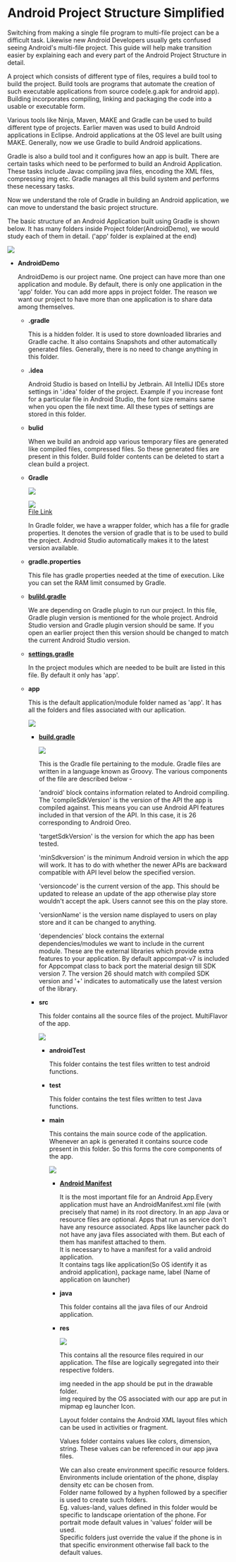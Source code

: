 # Android Project Structure Simplified

Switching from making a single file program to multi-file project can be a difficult task. Likewise new Android Developers usually gets confused seeing Android's multi-file project. This guide will help make transition easier by explaining each and every part of the Android Project Structure in detail.

A project which consists of different type of files, requires a build tool to build the project. Build tools are programs that automate the creation of such executable applications from source code\(e.g.apk for android app\). Building incorporates compiling, linking and packaging the code into a usable or executable form.

Various tools like Ninja, Maven, MAKE and Gradle can be used to build different type of projects. Earlier maven was used to build Android applications in Eclipse. Android applications at the OS level are built using MAKE. Generally, now we use Gradle to build Android applications.

Gradle is also a build tool and it configures how an app is built. There are certain tasks which need to be performed to build an Android Application. These tasks include Javac compiling java files, encoding the XML files, compressing img etc. Gradle manages all this build system and performs these necessary tasks.

Now we understand the role of Gradle in building an Android application, we can move to understand the basic project structure.

The basic structure of an Android Application built using Gradle is shown below. It has many folders inside Project folder\(AndroidDemo\), we would study each of them in detail. \('app' folder is explained at the end\)

![](img/projStructure.png)

* **AndroidDemo**

  AndroidDemo is our project name. One project can have more than one application and module. By default, there is only one application in the 'app' folder. You can add more apps in project folder. The reason we want our project to have more than one application is to share data among themselves.

  * **.gradle**

    This is a hidden folder. It is used to store downloaded libraries and Gradle cache. It also contains Snapshots and other automatically generated files. Generally, there is no need to change anything in this folder.

  * **.idea**

    Android Studio is based on IntelliJ by Jetbrain. All IntelliJ IDEs store settings in '.idea' folder of the project. Example if you increase font for a particular file in Android Studio, the font size remains same when you open the file next time. All these types of settings are stored in this folder.

  * **bulid**

    When we build an android app various temporary files are generated like compiled files, compressed files. So these generated files are present in this folder. Build folder contents can be deleted to start a clean build a project.

  * **Gradle**

    ![](img/gradle.png)

    ![](img/gradleWrapper.png)  
    [File Link](./AndroidDemo/gradle/wrapper/gradle-wrapper.properties)

    In Gradle folder, we have a wrapper folder, which has a file for gradle properties. It denotes the version of gradle that is to be used to build the project. Android Studio automatically makes it to the latest version available.

  * **gradle.properties**

    This file has gradle properties needed at the time of execution. Like you can set the RAM limit consumed by Gradle.

  * [**bulild.gradle**](./AndroidDemo/build.gradle)

    We are depending on Gradle plugin to run our project. In this file, Gradle plugin version is mentioned for the whole project. Android Studio version and Gradle plugin version should be same. If you open an earlier project then this version should be changed to match the current Android Studio version.

  * [**settings.gradle**](./AndroidDemo/settings.gradle)

    In the project modules which are needed to be built are listed in this file. By default it only has 'app'.

  * **app**

    This is the default application/module folder named as 'app'. It has all the folders and files associated with our apllication.

    ![](img/app.png)

    * [**build.gradle**](./AndroidDemo/app/build.gradle)

      ![](img/appgradle.png)

      This is the Gradle file pertaining to the module. Gradle files are written in a language known as Groovy. The various components of the file are described below -

      'android' block contains information related to Android compiling. The 'compileSdkVersion' is the version of the API the app is compiled against. This means you can use Android API features included in that version of the API. In this case, it is 26 corresponding to Android Oreo.

      'targetSdkVersion' is the version for which the app has been tested.

      'minSdkversion' is the minimum Android version in which the app will work. It has to do with whether the newer APIs are backward compatible with API level below the specified version.

      'versioncode' is the current version of the app. This should be updated to release an update of the app otherwise play store wouldn't accept the apk. Users cannot see this on the play store.

      'versionName' is the version name displayed to users on play store and it can be changed to anything.

      'dependencies' block contains the external dependencies/modules we want to include in the current module. These are the external libraries which provide extra features to your application. By default appcompat-v7 is included for Appcompat class to back port the material design till SDK version 7. The version 26 should match with compiled SDK version and '+' indicates to automatically use the latest version of the library.

    * **src**

      This folder contains all the source files of the project.  MultiFlavor of the app.

      ![](img/src.png)

      * **androidTest**

        This folder contains the test files written to test android functions.

      * **test**

        This folder contains the test files written to test Java functions.

      * **main**

        This contains the main source code of the application. Whenever an apk is generated it contains source code present in this folder. So this forms the core components of the app.

        ![](img/main.png)

        * [**Android Manifest**](./AndroidDemo/app/src/main/AndroidManifest.xml)

          It is the most important file for an Android App.Every application must have an AndroidManifest.xml file \(with precisely that name\) in its root directory. In an app Java or resource files are optional. Apps that run as service don't have any resource associated. Apps like launcher pack do not have any java files associated with them. But each of them has manifest attached to them.  
            It is necessary to have a manifest for a valid android application.  
            It contains tags like application\(So OS identify it as android application\), package name, label \(Name of application on launcher\)

        * **java**

          This folder contains all the java files of our Android application.

        * **res**

          ![](img/res.png)

          This contains all the resource files required in our application. The filse are logically segregated into their respective folders.

          img needed in the app should be put in the drawable folder.  
            img required by the OS associated with our app are put in mipmap eg launcher Icon.

          Layout folder contains the Android XML layout files which can be used in activities or fragment.

          Values folder contains values like colors, dimension, string. These values can be referenced in our app java files.

          We can also create environment specific resource folders. Environments include orientation of the phone, display density etc can be chosen from.  
            Folder name followed by a hyphen followed by a specifier is used to create such folders.  
            Eg. values-land, values defined in this folder would be specific to landscape orientation of the phone. For portrait mode default values in 'values' folder will be used.  
            Specific folders just override the value if the phone is in that specific environment otherwise fall back to the default values.
